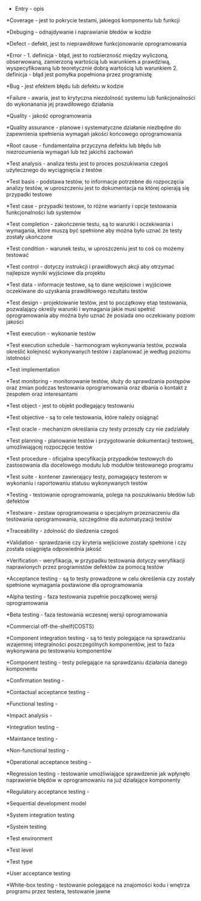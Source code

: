 * Entry - opis

*Coverage - jest to pokrycie testami, jakiegoś komponentu lub funkcji

*Debuging - odnajdywanie i naprawianie błedów w kodzie

*Defect - defekt, jest to nieprawdiłowe funkcjonowanie oprogramowania

*Error - 1. definicja - błąd, jest to rozbierzność między wyliczoną, obserwowaną, zamierzoną wartością lub warunkiem a prawdziwą, wyspecyfikowaną lub teoretycznie dobrą wartością lub warunkiem
			2. definicja - błąd jest pomyłka popełniona przez programistę

*Bug - jest efektem błędu lub defektu w kodzie

*Failure - awaria, jest to krytyczna niezdolność systemu lub funkcjonalności do wykonanania jej prawdiłowego działania

*Quality - jakość oprogramowania

*Quality assurance - planowe i systematyczne działanie niezbędne do zapewnienia spełnienia wymagań jakości końcowego oprogramowania

*Root cause - fundamentalna przyczyna defektu lub błędu lub niezrozumienia wymagań lub też jakichś zachowań

*Test analysis - analiza testu jest to proces poszukiwania czegoś użytecznego do wyciągnięcia z testów

*Test basis - podstawa testów, to informacje potrzebne do rozpoczęcia analizy testów, w uproszczeniu jest to dokumentacja na której opierają się przypadki testowe

*Test case - przypadki testowe, to różne warianty i opcje testowania funkcjonalności lub systemów

*Test completion - zakończenie testu, są to warunki i oczekiwania i wymagania, które muszą być spełnione aby można było uznać że testy zostały ukończone

*Test condition - warunek testu, w uproszczeniu jest to coś co możemy testować

*Test control - dotyczy instrukcji i prawidłowych akcji aby otrzymać najlepsze wyniki wyjściowe dla projektu

*Test data - informacje testowe, są to dane wejściowe i wyjściowe oczekiwane do uzyskania prawdiłowego rezultatu testów

*Test design - projektowanie testów, jest to początkowy etap testowania, pozwalający określy warunki i wymagania jakie musi spełnić oprogramowania aby można było uznać że posiada ono oczekiwany poziom jakości

*Test execution - wykonanie testów

*Test execution schedule - harmonogram wykonywania testów, pozwala określić kolejność wykonywanych testów i zaplanować je według poziomu istotności

*Test implementation

*Test monitoring - monitorowanie testów, służy do sprawdzania postępów oraz zmian podczas testowania oprogramowania oraz dbania o kontakt z zespołem oraz interesantami

*Test object - jest to objekt podlegający testowaniu

*Test objective - są to cele testowania, które należy osiągnąć

*Test oracle - mechanizm określania czy testy przeszły czy nie zadziałały

*Test planning - planowanie testów i przygotowanie dokumentacji testowej, umożliwiającej rozpoczęcie testów

*Test procedure - oficjalna specyfikacja przypadków testowych do zastosowania dla docelowego modułu lub modułów testowanego programu

*Test suite - kontener zawierający testy, pomagający testerom w wykonaniu i raportowaniu statusu wykonywanych testów

*Testing - testowanie oprogramowania, polega na poszukiwaniu błedów lub defektów

*Testware - zestaw oprogramowania o specjalnym przeznaczeniu dla testowania oprogramowania, szczególnie dla automatyzacji testów

*Traceability - zdolność do śledzenia czegoś

*Validation - sprawdzanie czy kryteria wejściowe zostały spełnione i czy została osiągnięta odpowiednia jakość

*Verification - weryfikacja, w przypadku testowania dotyczy weryfikacji naprawionych przez programistów defektów za pomocą testów

*Acceptance testing - są to testy prowadzone w celu określenia czy zostały spełnione wymagania postawione dla oprogramowania

*Alpha testing - faza testowania zupełnie początkowej wersji oprogramowania

*Beta testing - faza testowania wczesnej wersji oprogramowania

*Commercial off-the-shelf(COSTS)

*Component integration testing - są to testy polegające na sprawdzaniu wzajemnej integralności poszczególnych komponentów, jest to faza wykonywana po testowaniu komponentów

*Component testing - testy polegające na sprawdzaniu działania danego komponentu

*Confirmation testing - 

*Contactual acceptance testing -

*Functional testing -

*Impact analysis -

*Integration testing -

*Maintance testing -

*Non-functional testing -

*Operational acceptance testing -

*Regression testing - testowanie umożliwiające sprawdzenie jak wpłynęło naprawienie błędów w oprogramowaniu na już działające komponenty

*Regulatory acceptance testing -

*Sequential development model

*System integration testing

*System testing

*Test environment

*Test level

*Test type

*User acceptance testing

*White-box testing - testowanie polegające na znajomości kodu i wnętrza programu przez testera, testowanie jawne